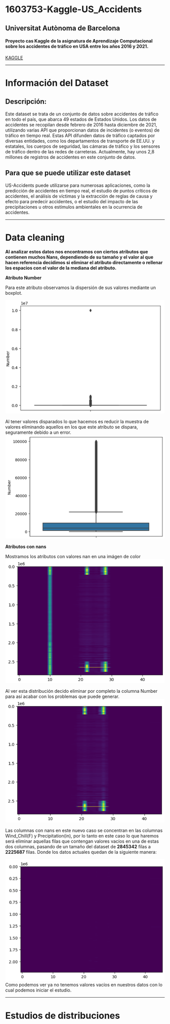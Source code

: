 # 1603753-Kaggle-US_Accidents
## Universitat Autònoma de Barcelona
#### Proyecto cas Kaggle de la asignatura de Aprendizaje Computacional sobre los accidentes de tráfico en USA entre los años 2016 y 2021.  
[KAGGLE](https://www.kaggle.com/datasets/sobhanmoosavi/us-accidents?resource=download)

---

# Información del Dataset
## Descripción:
Este dataset se trata de un conjunto de datos sobre accidentes de tráfico en todo el país, que abarca 49 estados de Estados Unidos. Los datos de accidentes se recopilan desde febrero de 2016 hasta diciembre de 2021, utilizando varias API que proporcionan datos de incidentes (o eventos) de tráfico en tiempo real. Estas API difunden datos de tráfico captados por diversas entidades, como los departamentos de transporte de EE.UU. y estatales, los cuerpos de seguridad, las cámaras de tráfico y los sensores de tráfico dentro de las redes de carreteras. Actualmente, hay unos 2,8 millones de registros de accidentes en este conjunto de datos.

## Para que se puede utilizar este dataset
US-Accidents puede utilizarse para numerosas aplicaciones, como la predicción de accidentes en tiempo real, el estudio de puntos críticos de accidentes, el análisis de víctimas y la extracción de reglas de causa y efecto para predecir accidentes, o el estudio del impacto de las precipitaciones u otros estímulos ambientales en la ocurrencia de accidentes.

---

# Data cleaning
**Al analizar estos datos nos encontramos con ciertos atributos que contienen muchos Nans, dependiendo de su tamaño y el valor al que hacen referencia decidimos si eliminar el atributo directamente o rellenar los espacios con el valor de la mediana del atributo.**

**Atributo Number**

Para este atributo observamos la dispersión de sus valores mediante un boxplot.  

![Inicial Number Image](Images/Image1.png "Inicial Number Image")
  
Al tener valores disparados lo que hacemos es reducir la muestra de valores eliminando aquellos en los que este atributo se dispara, seguramente debido a un error.  
![Final Number Image](Images/Image2.png "Final Number Image") 
  

**Atributos con nans**

Mostramos los atributos con valores nan en una imágen de color  
![Inicial Nan Image](Images/Image3.png "Inicial Nan Image")  

Al ver esta distribución decido eliminar por completo la columna Number para así acabar con los problemas que puede generar.  
![Nan no Number Image](Images/Image4.png "Nan no Number Image")  

Las columnas con nans en este nuevo caso se concentran en las columnas Wind_Chill(F) y Precipitation(in), por lo tanto en este caso lo que haremos será eliminar aquellas filas que contengan valores vacíos en una de estas dos columnas, pasando de un tamaño del dataset de **2845342** filas a **2225687** filas. Donde los datos actuales quedan de la siguiente manera:  

![Final Nans Image](Images/Image5.png "Final Nans Image")
Como podemos ver ya no tenemos valores vacíos en nuestros datos con lo cual podemos iniciar el estudio.

---

# Estudios de distribuciones

